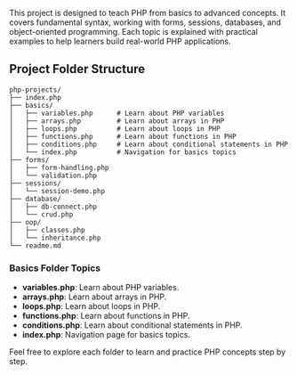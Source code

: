 This project is designed to teach PHP from basics to advanced concepts. It covers fundamental syntax, working with forms, sessions, databases, and object-oriented programming. Each topic is explained with practical examples to help learners build real-world PHP applications.

## Project Folder Structure

```
php-projects/
├── index.php
├── basics/
│   ├── variables.php      # Learn about PHP variables
│   ├── arrays.php         # Learn about arrays in PHP
│   ├── loops.php          # Learn about loops in PHP
│   ├── functions.php      # Learn about functions in PHP
│   ├── conditions.php     # Learn about conditional statements in PHP
│   └── index.php          # Navigation for basics topics
├── forms/
│   ├── form-handling.php
│   └── validation.php
├── sessions/
│   └── session-demo.php
├── database/
│   ├── db-connect.php
│   └── crud.php
├── oop/
│   ├── classes.php
│   └── inheritance.php
└── readme.md
```

### Basics Folder Topics

- **variables.php**: Learn about PHP variables.
- **arrays.php**: Learn about arrays in PHP.
- **loops.php**: Learn about loops in PHP.
- **functions.php**: Learn about functions in PHP.
- **conditions.php**: Learn about conditional statements in PHP.
- **index.php**: Navigation page for basics topics.

Feel free to explore each folder to learn and practice PHP concepts step by step.